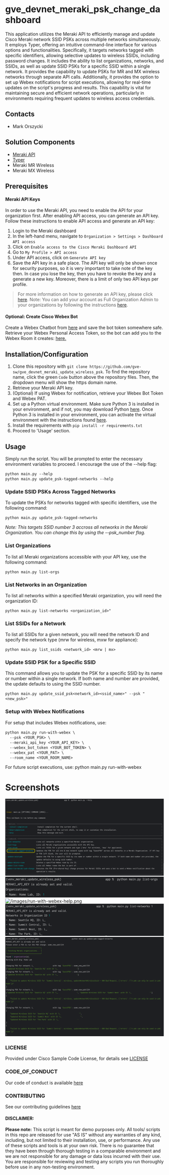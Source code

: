 # gve_devnet_meraki_psk_change_dashboard
This application utilizes the Meraki API to efficiently manage and update Cisco Meraki network SSID PSKs across multiple networks simultaneously. 
It employs Typer, offering an intuitive command-line interface for various options and functionalities. 
Specifically, it targets networks tagged with specific identifiers, allowing selective updates to wireless SSIDs, including password changes. 
It includes the ability to list organizations, networks, and SSIDs, as well as update SSID PSKs for a specific SSID within a single network.
It provides the capability to update PSKs for MR and MX wireless networks through separate API calls.
Additionally, it provides the option to set up Webex notifications for script executions, allowing for real-time updates on the script's progress and results.
This capability is vital for maintaining secure and efficient network operations, particularly in environments requiring frequent updates to wireless access credentials.

## Contacts
* Mark Orszycki


## Solution Components
* [Meraki API](https://developer.cisco.com/meraki/api-v1/)
* [Typer](https://typer.tiangolo.com/)
* Meraki MR Wireless
* Meraki MX Wireless


## Prerequisites
#### Meraki API Keys
In order to use the Meraki API, you need to enable the API for your organization first. After enabling API access, you can generate an API key. Follow these instructions to enable API access and generate an API key:
1. Login to the Meraki dashboard
2. In the left-hand menu, navigate to `Organization > Settings > Dashboard API access`
3. Click on `Enable access to the Cisco Meraki Dashboard API`
4. Go to `My Profile > API access`
5. Under API access, click on `Generate API key`
6. Save the API key in a safe place. The API key will only be shown once for security purposes, so it is very important to take note of the key then. In case you lose the key, then you have to revoke the key and a generate a new key. Moreover, there is a limit of only two API keys per profile.

> For more information on how to generate an API key, please click [here](https://developer.cisco.com/meraki/api-v1/#!authorization/authorization).
> Note: You can add your account as Full Organization Admin to your organizations by following the instructions [here](https://documentation.meraki.com/General_Administration/Managing_Dashboard_Access/Managing_Dashboard_Administrators_and_Permissions).

#### Optional: Create Cisco Webex Bot
Create a Webex Chatbot from [here](https://developer.webex.com/my-apps/new/bot) and save the bot token somewhere safe.
Retrieve your Webex Personal Access Token, so the bot can add you to the Webex Room it creates: [here.](https://developer.webex.com/docs/getting-your-personal-access-token.)


## Installation/Configuration
1. Clone this repository with `git clone https://github.com/gve-sw/gve_devnet_meraki_update_wireless_psk`. To find the repository name, click the green `Code` button above the repository files. Then, the dropdown menu will show the https domain name.
2. Retrieve your Meraki API key.
3. (Optional) If using Webex for notification, retrieve your Webex Bot Token and Webex PAT.
4. Set up a Python virtual environment. Make sure Python 3 is installed in your environment, and if not, you may download Python [here](https://www.python.org/downloads/). Once Python 3 is installed in your environment, you can activate the virtual environment with the instructions found [here](https://docs.python.org/3/tutorial/venv.html).
5. Install the requirements with `pip install -r requirements.txt`
6. Proceed to 'Usage' section.


## Usage
Simply run the script. You will be prompted to enter the necessary environment variables to proceed.
I encourage the use of the --help flag:
```
python main.py --help
python main.py update_psk-tagged-networks --help
```

### Update SSID PSKs Across Tagged Networks
To update the PSKs for networks tagged with specific identifiers, use the following command:
```
python main.py update_psk-tagged-networks
```
*Note: This targets SSID number 3 accross all networks in the Meraki Organization. You can change this by using the --psk_number flag.*

### List Organizations
To list all Meraki organizations accessible with your API key, use the following command:
```
python main.py list-orgs
```
### List Networks in an Organization
To list all networks within a specified Meraki organization, you will need the organization ID:
```
python main.py list-networks <organization_id>"
```
### List SSIDs for a Network
To list all SSIDs for a given network, you will need the network ID and specify the network type (mrw for wireless, mxw for appliance):
```
python main.py list_ssids <network_id> <mrw | mx>
```
### Update SSID PSK for a Specific SSID
This command allows you to update the PSK for a specific SSID by its name or number within a single network. 
If both name and number are provided, the update defaults to using the SSID number.
```
python main.py update_ssid_psk<network_id><ssid_name>" --psk "<new_psk>"
```
### Setup with Webex Notifications
For setup that includes Webex notifications, use:
```
python main.py run-with-webex \
  --psk <YOUR_PSK> \
  --meraki_api_key <YOUR_API_KEY> \
  --webex_bot_token <YOUR_BOT_TOKEN> \
  --webex_pat <YOUR_PAT> \
  --room_name <YOUR_ROOM_NAME>
```
For future script executions, use: python main.py run-with-webex


# Screenshots
![/images/help.png](/images/help.png)<br>
![/images/list_orgs.png](/images/list_orgs.png)<br>
![/images/run-with-webex-help.png](/images/run-with-webex-help.png)<br>
![/images/list_networks.png](/images/list_networks.png)<br>
![/images/update-psk-tagged-networks.png](/images/update-psk-tagged-networks.png)<br>


### LICENSE
Provided under Cisco Sample Code License, for details see [LICENSE](LICENSE.md)

### CODE_OF_CONDUCT
Our code of conduct is available [here](CODE_OF_CONDUCT.md)

### CONTRIBUTING
See our contributing guidelines [here](CONTRIBUTING.md)

#### DISCLAIMER:
<b>Please note:</b> This script is meant for demo purposes only. All tools/ scripts in this repo are released for use "AS IS" without any warranties of any kind, including, but not limited to their installation, use, or performance. Any use of these scripts and tools is at your own risk. There is no guarantee that they have been through thorough testing in a comparable environment and we are not responsible for any damage or data loss incurred with their use.
You are responsible for reviewing and testing any scripts you run thoroughly before use in any non-testing environment.